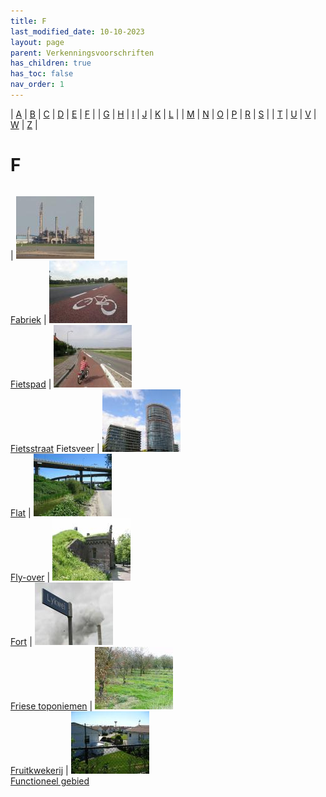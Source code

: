 ```yaml
---
title: F
last_modified_date: 10-10-2023
layout: page
parent: Verkenningsvoorschriften
has_children: true
has_toc: false
nav_order: 1
---
```


| [A](../A/A.html) | [B](../B/B.html) | [C](../C/C.html) | [D](../D/D.html) | [E](../E/E.html) | [F](../F/F.html) |
| [G](../G/G.html) | [H](../H/H.html) | [I](../I/I.html) | [J](../J/J.html) | [K](../K/K.html) | [L](../L/L.html) |
| [M](../M/M.html) | [N](../N/N.html) | [O](../O/O.html) | [P](../P/P.html) | [R](../R/R.html) | [S](../S/S.html) |
| [T](../T/T.html) | [U](../U/U.html) | [V](../V/V.html) | [W](../W/W.html) | [Z](../Z/Z.html) |

F
=

|     |     |     |     |     |
| --- | --- | --- | --- | --- |

| ![](Fabriek/Img_1130_125x100.jpg)<br>[Fabriek](Fabriek/Fabriek.html)
| ![](../P/Pad/Pad3_125x100.jpg)<br>[Fietspad](Fietspad/Fietspad.html)
| ![](../P/Pad/Pad4_125x100.jpg)<br>[Fietsstraat](Fietsstraat/Fietsstraat.html)
Fietsveer
| ![](Flat/CRW_8110_125x100.jpg)<br>[Flat](Flat/Flat.html)
| ![](Fly-over/vv_0654_125x100.jpg)<br>[Fly-over](Fly-over/Fly-over.html)
| ![](Fort/112_1218_125x100.jpg)<br>[Fort](Fort/Fort.html)
| ![](Friese_toponiemen/688_8874_125x100.jpg)<br>[Friese toponiemen](Friese_toponiemen/Friese_toponiemen.html)
| ![](Fruitkwekerij/PA210048_125x100.jpg)<br>[Fruitkwekerij](Fruitkwekerij/Fruitkwekerij.html)
| ![](../B/Bungalowpark/vv_0549_125x100.jpg)<br>[Functioneel gebied](Functioneel_gebied/Functioneel_gebied.html)
